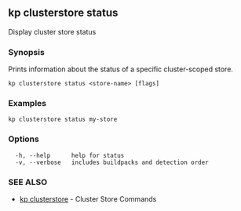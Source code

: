## kp clusterstore status

Display cluster store status

### Synopsis

Prints information about the status of a specific cluster-scoped store.

```
kp clusterstore status <store-name> [flags]
```

### Examples

```
kp clusterstore status my-store
```

### Options

```
  -h, --help      help for status
  -v, --verbose   includes buildpacks and detection order
```

### SEE ALSO

* [kp clusterstore](kp_clusterstore.md)	 - Cluster Store Commands

